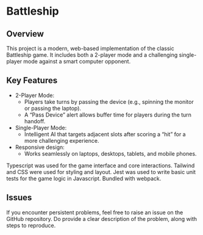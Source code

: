 # Battleship

## Overview

This project is a modern, web-based implementation of the classic Battleship game. It includes both a 2-player mode and a challenging single-player mode against a smart computer opponent.

## Key Features

- 2-Player Mode:
  - Players take turns by passing the device (e.g., spinning the monitor or passing the laptop).
  - A “Pass Device” alert allows buffer time for players during the turn handoff.
- Single-Player Mode:
  - Intelligent AI that targets adjacent slots after scoring a “hit” for a more challenging experience.
- Responsive design:
  - Works seamlessly on laptops, desktops, tablets, and mobile phones.

Typescript was used for the game interface and core interactions. Tailwind and CSS were used for styling and layout. Jest was used to write basic unit tests for the game logic in Javascript. Bundled with webpack.

## Issues

If you encounter persistent problems, feel free to raise an issue on the GitHub repository. Do provide a clear description of the problem, along with steps to reproduce.
